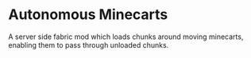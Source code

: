 # Autonomous Minecarts
A server side fabric mod which loads chunks around moving minecarts, enabling them to pass through unloaded chunks.
